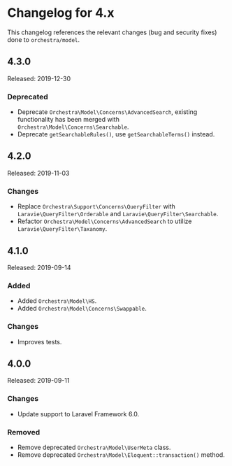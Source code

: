 # Changelog for 4.x

This changelog references the relevant changes (bug and security fixes) done to `orchestra/model`.

## 4.3.0

Released: 2019-12-30

### Deprecated

* Deprecate `Orchestra\Model\Concerns\AdvancedSearch`, existing functionality has been merged with `Orchestra\Model\Concerns\Searchable`.
* Deprecate `getSearchableRules()`, use `getSearchableTerms()` instead.

## 4.2.0

Released: 2019-11-03

### Changes

* Replace `Orchestra\Support\Concerns\QueryFilter` with `Laravie\QueryFilter\Orderable` and `Laravie\QueryFilter\Searchable`.
* Refactor `Orchestra\Model\Concerns\AdvancedSearch` to utilize `Laravie\QueryFilter\Taxanomy`.

## 4.1.0

Released: 2019-09-14

### Added

* Added `Orchestra\Model\HS`.
* Added `Orchestra\Model\Concerns\Swappable`.

### Changes

* Improves tests.

## 4.0.0

Released: 2019-09-11

### Changes

* Update support to Laravel Framework 6.0.

### Removed

* Remove deprecated `Orchestra\Model\UserMeta` class.
* Remove deprecated `Orchestra\Model\Eloquent::transaction()` method. 
